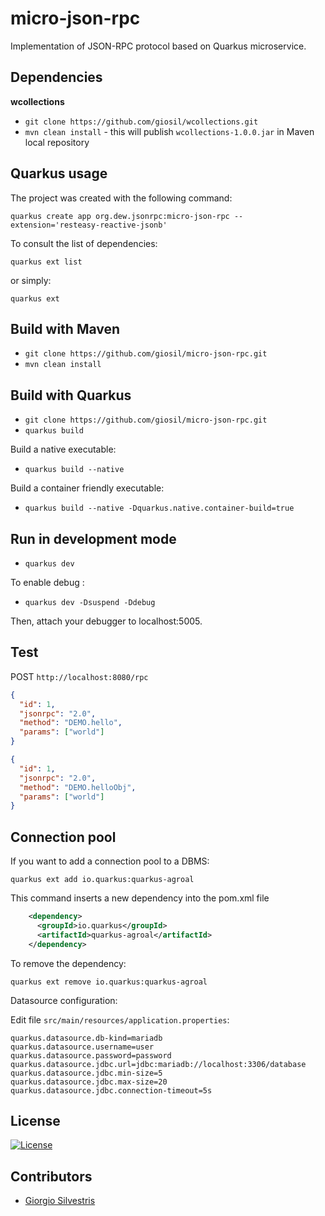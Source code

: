 # micro-json-rpc

Implementation of JSON-RPC protocol based on Quarkus microservice.

## Dependencies

**wcollections**

- `git clone https://github.com/giosil/wcollections.git` 
- `mvn clean install` - this will publish `wcollections-1.0.0.jar` in Maven local repository

## Quarkus usage

The project was created with the following command:

`quarkus create app org.dew.jsonrpc:micro-json-rpc --extension='resteasy-reactive-jsonb'`

To consult the list of dependencies:

`quarkus ext list`

or simply:

`quarkus ext`

## Build with Maven

- `git clone https://github.com/giosil/micro-json-rpc.git`
- `mvn clean install`

## Build with Quarkus

- `git clone https://github.com/giosil/micro-json-rpc.git`
- `quarkus build`

Build a native executable:

- `quarkus build --native`

Build a container friendly executable:

- `quarkus build --native -Dquarkus.native.container-build=true`

## Run in development mode

- `quarkus dev`

To enable debug :

- `quarkus dev -Dsuspend -Ddebug` 

Then, attach your debugger to localhost:5005.

## Test

POST `http://localhost:8080/rpc`

```json
{
  "id": 1,
  "jsonrpc": "2.0",
  "method": "DEMO.hello",
  "params": ["world"]
}
```

```json
{
  "id": 1,
  "jsonrpc": "2.0",
  "method": "DEMO.helloObj",
  "params": ["world"]
}
```

## Connection pool

If you want to add a connection pool to a DBMS:

`quarkus ext add io.quarkus:quarkus-agroal`

This command inserts a new dependency into the pom.xml file

```xml
    <dependency>
      <groupId>io.quarkus</groupId>
      <artifactId>quarkus-agroal</artifactId>
    </dependency>
```

To remove the dependency:

`quarkus ext remove io.quarkus:quarkus-agroal`

Datasource configuration:

Edit file `src/main/resources/application.properties`:

```
quarkus.datasource.db-kind=mariadb
quarkus.datasource.username=user
quarkus.datasource.password=password
quarkus.datasource.jdbc.url=jdbc:mariadb://localhost:3306/database
quarkus.datasource.jdbc.min-size=5
quarkus.datasource.jdbc.max-size=20
quarkus.datasource.jdbc.connection-timeout=5s
```

## License

[![License](https://img.shields.io/badge/License-Apache_2.0-blue.svg)](https://opensource.org/licenses/Apache-2.0)


## Contributors

* [Giorgio Silvestris](https://github.com/giosil)